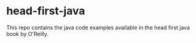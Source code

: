 # head-first-java
This repo contains the java code examples available in the head first java book by O'Reilly.
